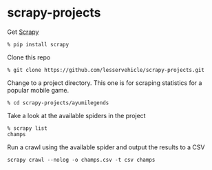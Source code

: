 # scrapy-projects

Get [Scrapy](https://github.com/scrapy/scrapy)
```
% pip install scrapy
```

Clone this repo
```
% git clone https://github.com/lesservehicle/scrapy-projects.git
```

Change to a project directory. This one is for scraping statistics for a popular mobile game.

```
% cd scrapy-projects/ayumilegends
```

Take a look at the available spiders in the project
```
% scrapy list
champs
```

Run a crawl using the available spider and output the results to a CSV
```
scrapy crawl --nolog -o champs.csv -t csv champs
```
